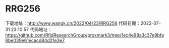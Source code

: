 # RRG256
下载地址：http://www.wangk.cn/2022/04/23/RRG256
代码日期：2022-07-31 23:10:57
代码地址：https://github.com/RfidResearchGroup/proxmark3/tree/1ec4e98a3c37e9bfa6be039e61ecacd84d21e3e7
